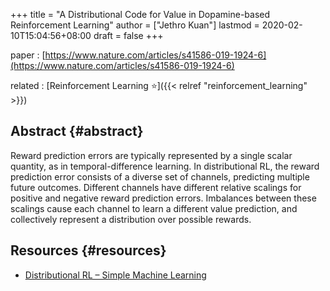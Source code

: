 +++
title = "A Distributional Code for Value in Dopamine-based Reinforcement Learning"
author = ["Jethro Kuan"]
lastmod = 2020-02-10T15:04:56+08:00
draft = false
+++

paper
: [https://www.nature.com/articles/s41586-019-1924-6](https://www.nature.com/articles/s41586-019-1924-6)

related
: [Reinforcement Learning ⭐]({{< relref "reinforcement_learning" >}})


## Abstract {#abstract}

Reward prediction errors are typically represented by a single scalar
quantity, as in temporal-difference learning. In distributional RL,
the reward prediction error consists of a diverse set of channels,
predicting multiple future outcomes. Different channels have different
relative scalings for positive and negative reward prediction errors.
Imbalances between these scalings cause each channel to learn a
different value prediction, and collectively represent a distribution
over possible rewards.


## Resources {#resources}

-   [Distributional RL – Simple Machine Learning](https://mtomassoli.github.io/2017/12/08/distributional%5Frl/)
